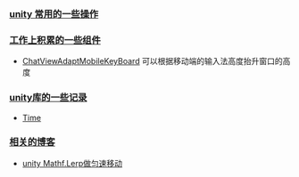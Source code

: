 

### <a href="./UnityOption.md">unity 常用的一些操作</a>





### <a href="./UnityControl">工作上积累的一些组件</a>

- <a href="./UnityControl/ChatViewAdaptMobileKeyBoard.cs">ChatViewAdaptMobileKeyBoard</a> 可以根据移动端的输入法高度抬升窗口的高度




### <a href="./UnityLibrary">unity库的一些记录</a>

- <a href="./UnityLibrary/Time.md">Time</a>




### <a href="./blog">相关的博客</a>

- <a href="unity Mathf.Lerp做匀速移动.md">unity Mathf.Lerp做匀速移动</a>